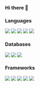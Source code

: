 ### Hi there 👋

### Languages
[<img src="https://img.shields.io/badge/javascript%20-%23323330.svg?&style=for-the-badge&logo=javascript&logoColor=%23F7DF1E"/>]() [<img src="https://img.shields.io/badge/html5%20-%23E34F26.svg?&style=for-the-badge&logo=html5&logoColor=white"/>]() [<img src="https://img.shields.io/badge/css3%20-%231572B6.svg?&style=for-the-badge&logo=css3&logoColor=white"/>]() [<img src ="https://img.shields.io/badge/python-%3776AB.svg?&style=for-the-badge&logo=python&logoColor=white&color=3776AB"/>]() [<img src="https://img.shields.io/badge/markdown-%23000000.svg?&style=for-the-badge&logo=markdown&logoColor=white"/>]()

### Databases

[<img src ="https://img.shields.io/badge/MongoDB-%23316192.svg?&style=for-the-badge&logo=mongodb&logoColor=white&color=47A248"/>]() [<img src ="https://img.shields.io/badge/MySQL-%23316192.svg?&style=for-the-badge&logo=mysql&logoColor=white&color=4479A1"/>]()  [<img src ="https://img.shields.io/badge/postgres-%23316192.svg?&style=for-the-badge&logo=postgresql&logoColor=white"/>]()



### Frameworks

[<img src="https://img.shields.io/badge/node.js%20-%2343853D.svg?&style=for-the-badge&logo=node.js&logoColor=white"/>]() [<img src="https://img.shields.io/badge/react%20-%2320232a.svg?&style=for-the-badge&logo=react&logoColor=%2361DAFB"/>]()  [<img src="https://img.shields.io/badge/redux%20-%23593d88.svg?&style=for-the-badge&logo=redux&logoColor=white"/>]() [<img src="https://img.shields.io/badge/express.js%20-%23404d59.svg?&style=for-the-badge"/>]()  [<img src="https://img.shields.io/badge/bootstrap%20-%23563D7C.svg?&style=for-the-badge&logo=bootstrap&logoColor=white"/>]()
<!--
**jacksongraves/jacksongraves** is a ✨ _special_ ✨ repository because its `README.md` (this file) appears on your GitHub profile.

Here are some ideas to get you started:

- 🔭 I’m currently working on ...
- 🌱 I’m currently learning ...
- 👯 I’m looking to collaborate on ...
- 🤔 I’m looking for help with ...
- 💬 Ask me about ...
- 📫 How to reach me: ...
- 😄 Pronouns: ...
- ⚡ Fun fact: ...


![A Full-Stack Web Devloper](/banner/banner.png)

### Hola <img src="https://media.giphy.com/media/hvRJCLFzcasrR4ia7z/giphy.gif" width="25px"></a>, Im Hector

Nice to meet ya! I have a passion for code, solving problems. I'm friendly, love to learn new things and always try and keep an open mind. You never know what you might learn from others so its best to listen!

- 🔭 I’m a Developer at [Jiffy](https://jiffyondemand.com/)
- 🌱 I’m currently growing my skills and always wanting to get better.
- 👯 I’m looking to collaborate on anything Javascript, Ruby or Go!
- 💬 Ask me about myself or my code
- 📫 How to reach me: jackson.graves@me.com
- 😄 Pronouns: He/Him
- ⚡ Fun fact: I am a proud owner of an MPC and enjoy sampling and making beats on my free time(i have none right now)


### Tools

[<img src="https://img.shields.io/badge/git%20-%23F05033.svg?&style=for-the-badge&logo=git&logoColor=white"/>]() [<img src="https://img.shields.io/badge/github%20-%23121011.svg?&style=for-the-badge&logo=github&logoColor=white"/>
]() [<img src="https://img.shields.io/badge/heroku%20-%23430098.svg?&style=for-the-badge&logo=heroku&logoColor=white"/>]()

### Currently learning

[<img src='https://img.icons8.com/color/344/golang.png' height='100'>]()

[![Top Langs](https://github-readme-stats.vercel.app/api/top-langs/?username=hector4213&layout=compact&theme=radical)](https://github.com/anuraghazra/github-readme-stats)

-->
